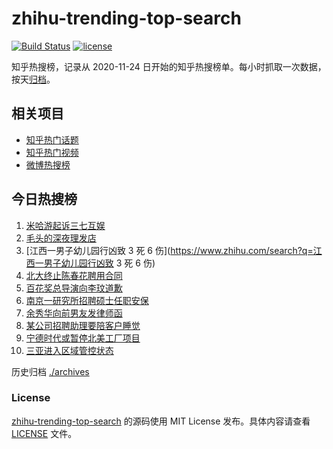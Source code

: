 # zhihu-trending-top-search

[![Build Status](https://github.com/justjavac/zhihu-trending-top-search/workflows/ci/badge.svg?branch=main)](https://github.com/justjavac/zhihu-trending-top-search/actions)
[![license](https://img.shields.io/github/license/justjavac/zhihu-trending-top-search)](https://github.com/justjavac/zhihu-trending-top-search/blob/main/LICENSE)

知乎热搜榜，记录从 2020-11-24 日开始的知乎热搜榜单。每小时抓取一次数据，按天[归档](./archives)。

## 相关项目

- [知乎热门话题](https://github.com/justjavac/zhihu-trending-hot-questions)
- [知乎热门视频](https://github.com/justjavac/zhihu-trending-hot-video)
- [微博热搜榜](https://github.com/justjavac/weibo-trending-hot-search)

## 今日热搜榜

<!-- BEGIN -->
<!-- 最后更新时间 Thu Aug 04 2022 03:08:44 GMT+0800 (China Standard Time) -->

1. [米哈游起诉三七互娱](https://www.zhihu.com/search?q=米哈游起诉三七互娱)
1. [毛头的深夜理发店](https://www.zhihu.com/search?q=毛头的深夜理发店)
1. [江西一男子幼儿园行凶致 3 死 6 伤](https://www.zhihu.com/search?q=江西一男子幼儿园行凶致 3 死 6 伤)
1. [北大终止陈春花聘用合同](https://www.zhihu.com/search?q=北大终止陈春花聘用合同)
1. [百花奖总导演向李玟道歉](https://www.zhihu.com/search?q=百花奖总导演向李玟道歉)
1. [南京一研究所招聘硕士任职安保](https://www.zhihu.com/search?q=南京一研究所招聘硕士任职安保)
1. [余秀华向前男友发律师函](https://www.zhihu.com/search?q=余秀华向前男友发律师函)
1. [某公司招聘助理要陪客户睡觉](https://www.zhihu.com/search?q=某公司招聘助理要陪客户睡觉)
1. [宁德时代或暂停北美工厂项目](https://www.zhihu.com/search?q=宁德时代或暂停北美工厂项目)
1. [三亚进入区域管控状态](https://www.zhihu.com/search?q=三亚进入区域管控状态)

<!-- END -->

历史归档 [./archives](./archives)

### License

[zhihu-trending-top-search](https://github.com/justjavac/zhihu-trending-top-search)
的源码使用 MIT License 发布。具体内容请查看 [LICENSE](./LICENSE) 文件。
